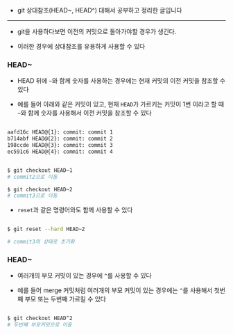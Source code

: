 - git 상대참조(HEAD~, HEAD^) 대해서 공부하고 정리한 글입니다

---

- git을 사용하다보면 이전의 커밋으로 돌아가야할 경우가 생긴다.

- 이러한 경우에 상대참조를 유용하게 사용할 수 있다

### HEAD~

- HEAD 뒤에 `~`와 함께 숫자를 사용하는 경우에는 현재 커밋의 이전 커밋을 참조할 수 있다

- 예를 들어 아래와 같은 커밋이 있고, 현재 `HEAD`가 가르키는 커밋이 1번 이라고 할 때 `~`와 함께 숫자를 사용해서 이전 커밋을 참조할 수 있다

```bash

aafd16c HEAD@{1}: commit: commit 1
b714abf HEAD@{2}: commit: commit 2
198ccde HEAD@{3}: commit: commit 3
ec591c6 HEAD@{4}: commit: commit 4

```

```bash

$ git checkout HEAD~1
# commit2으로 이동

$ git checkout HEAD~2
# commit3으로 이동

```

- `reset`과 같은 명령어와도 함께 사용할 수 있다

```bash

$ git reset --hard HEAD~2

# commit3의 상태로 초기화

```

### HEAD~

- 여러개의 부모 커밋이 있는 경우에 `^`를 사용할 수 있다

- 예를 들어 merge 커밋처럼 여러개의 부모 커밋이 있는 경우에는 `^`를 사용해서 첫번째 부모 또는 두번째 가르킬 수 있다

```bash

$ git checkout HEAD^2
# 두번째 부모커밋으로 이동

```
